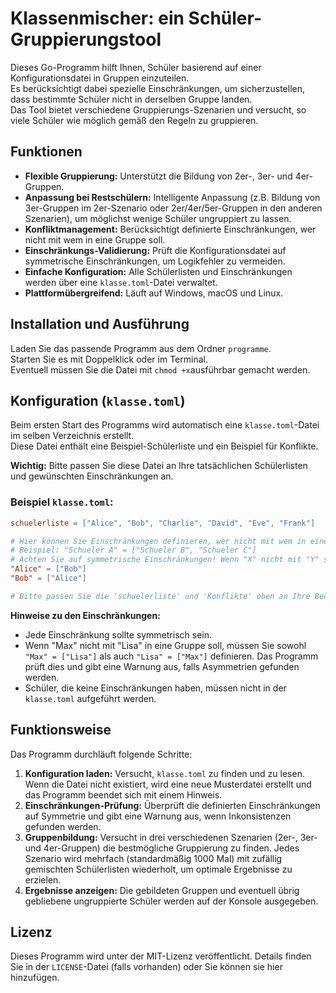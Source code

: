 # Klassenmischer: ein Schüler-Gruppierungstool 

Dieses Go-Programm hilft Ihnen, Schüler basierend auf einer Konfigurationsdatei in Gruppen einzuteilen.  
Es berücksichtigt dabei spezielle Einschränkungen, um sicherzustellen, dass bestimmte Schüler nicht in derselben Gruppe landen.  
Das Tool bietet verschiedene Gruppierungs-Szenarien und versucht, so viele Schüler wie möglich gemäß den Regeln zu gruppieren.

## Funktionen

* **Flexible Gruppierung:** Unterstützt die Bildung von 2er-, 3er- und 4er-Gruppen.
* **Anpassung bei Restschülern:** Intelligente Anpassung (z.B. Bildung von 3er-Gruppen im 2er-Szenario oder 2er/4er/5er-Gruppen in den anderen Szenarien), um möglichst wenige Schüler ungruppiert zu lassen.
* **Konfliktmanagement:** Berücksichtigt definierte Einschränkungen, wer nicht mit wem in eine Gruppe soll.
* **Einschränkungs-Validierung:** Prüft die Konfigurationsdatei auf symmetrische Einschränkungen, um Logikfehler zu vermeiden.
* **Einfache Konfiguration:** Alle Schülerlisten und Einschränkungen werden über eine `klasse.toml`-Datei verwaltet.
* **Plattformübergreifend:** Läuft auf Windows, macOS und Linux.



## Installation und Ausführung

Laden Sie das passende Programm aus dem Ordner `programme`.  
Starten Sie es mit Doppelklick oder im Terminal.  
Eventuell müssen Sie die Datei mit `chmod +x`ausführbar gemacht werden.


## Konfiguration (`klasse.toml`)

Beim ersten Start des Programms wird automatisch eine `klasse.toml`-Datei im selben Verzeichnis erstellt.  
Diese Datei enthält eine Beispiel-Schülerliste und ein Beispiel für Konflikte.

**Wichtig:** Bitte passen Sie diese Datei an Ihre tatsächlichen Schülerlisten und gewünschten Einschränkungen an.

### Beispiel `klasse.toml`:

```toml
schuelerliste = ["Alice", "Bob", "Charlie", "David", "Eve", "Frank"]

# Hier können Sie Einschränkungen definieren, wer nicht mit wem in eine Gruppe soll.
# Beispiel: "Schueler A" = ["Schueler B", "Schueler C"]
# Achten Sie auf symmetrische Einschränkungen! Wenn "X" nicht mit "Y" soll, muss auch "Y" nicht mit "X" wollen.
"Alice" = ["Bob"]
"Bob" = ["Alice"]

# Bitte passen Sie die 'schuelerliste' und 'Konflikte' oben an Ihre Bedürfnisse an.
```

**Hinweise zu den Einschränkungen:**

* Jede Einschränkung sollte symmetrisch sein.  
* Wenn "Max" nicht mit "Lisa" in eine Gruppe soll, müssen Sie sowohl `"Max" = ["Lisa"]` als auch `"Lisa" = ["Max"]` definieren. Das Programm prüft dies und gibt eine Warnung aus, falls Asymmetrien gefunden werden.
* Schüler, die keine Einschränkungen haben, müssen nicht in der `klasse.toml` aufgeführt werden.

## Funktionsweise

Das Programm durchläuft folgende Schritte:

1. **Konfiguration laden:** Versucht, `klasse.toml` zu finden und zu lesen. Wenn die Datei nicht existiert, wird eine neue Musterdatei erstellt und das Programm beendet sich mit einem Hinweis.
2. **Einschränkungen-Prüfung:** Überprüft die definierten Einschränkungen auf Symmetrie und gibt eine Warnung aus, wenn Inkonsistenzen gefunden werden.
3. **Gruppenbildung:** Versucht in drei verschiedenen Szenarien (2er-, 3er- und 4er-Gruppen) die bestmögliche Gruppierung zu finden. Jedes Szenario wird mehrfach (standardmäßig 1000 Mal) mit zufällig gemischten Schülerlisten wiederholt, um optimale Ergebnisse zu erzielen.
4. **Ergebnisse anzeigen:** Die gebildeten Gruppen und eventuell übrig gebliebene ungruppierte Schüler werden auf der Konsole ausgegeben.


## Lizenz

Dieses Programm wird unter der MIT-Lizenz veröffentlicht. Details finden Sie in der `LICENSE`-Datei (falls vorhanden) oder Sie können sie hier hinzufügen.

